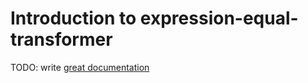 # Introduction to expression-equal-transformer

TODO: write [great documentation](http://jacobian.org/writing/what-to-write/)
